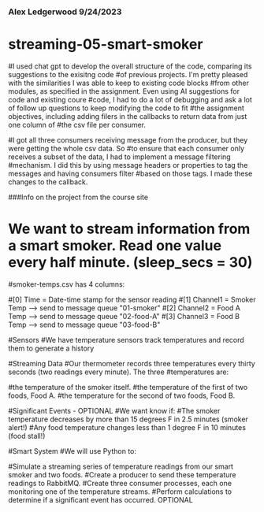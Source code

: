 ### Alex Ledgerwood 9/24/2023
# streaming-05-smart-smoker

#I used chat gpt to develop the overall structure of the code, comparing its suggestions to the exisitng code #of previous projects. I'm pretty pleased with the similarities I was able to keep to existing code blocks #from other modules, as specified in the assignment. Even using AI suggestions for code and existing coure #code, I had to do a lot of debugging and ask a lot of follow up questions to keep modifying the code to fit #the assignment objectives, including adding filers in the callbacks to return data from just one column of #the csv file per consumer.

#I got all three consumers receiving message from the producer, but they were getting the whole csv data. So #to ensure that each consumer only receives a subset of the data, I had to implement a message filtering #mechanism. I did this by using message headers or properties to tag the messages and having consumers filter #based on those tags. I made these changes to the callback.

###Info on the project from the course site

# We want to stream information from a smart smoker. Read one value every half minute. (sleep_secs = 30)

#smoker-temps.csv has 4 columns:

#[0] Time = Date-time stamp for the sensor reading
#[1] Channel1 = Smoker Temp --> send to message queue "01-smoker"
#[2] Channel2 = Food A Temp --> send to message queue "02-food-A"
#[3] Channel3 = Food B Temp --> send to message queue "03-food-B"


#Sensors
#We have temperature sensors track temperatures and record them to generate a history 

#Streaming Data
#Our thermometer records three temperatures every thirty seconds (two readings every minute). The three #temperatures are:

#the temperature of the smoker itself.
#the temperature of the first of two foods, Food A.
#the temperature for the second of two foods, Food B.
 

#Significant Events - OPTIONAL
#We want know if:
#The smoker temperature decreases by more than 15 degrees F in 2.5 minutes (smoker alert!)
#Any food temperature changes less than 1 degree F in 10 minutes (food stall!)
 

#Smart System
#We will use Python to:

#Simulate a streaming series of temperature readings from our smart smoker and two foods.
#Create a producer to send these temperature readings to RabbitMQ.
#Create three consumer processes, each one monitoring one of the temperature streams. 
#Perform calculations to determine if a significant event has occurred. OPTIONAL
